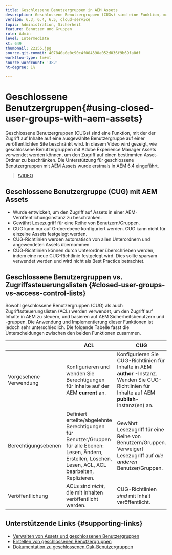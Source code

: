 ```yaml
---
title: Geschlossene Benutzergruppen in AEM Assets
description: Geschlossene Benutzergruppen (CUGs) sind eine Funktion, mit der der Zugriff auf Inhalte auf eine ausgewählte Benutzergruppe auf einer veröffentlichten Site beschränkt wird. In diesem Video wird gezeigt, wie geschlossene Benutzergruppen mit Adobe Experience Manager Assets verwendet werden können, um den Zugriff auf einen bestimmten Asset-Ordner zu beschränken.
version: 6.3, 6.4, 6.5, cloud-service
topic: Administration, Sicherheit
feature: Benutzer und Gruppen
role: Admin
level: Intermediate
kt: 649
thumbnail: 22155.jpg
source-git-commit: 407840a0e0c90c4f004390a052d036f9b69fa8df
workflow-type: tm+mt
source-wordcount: '382'
ht-degree: 1%

---
```



# Geschlossene Benutzergruppen{#using-closed-user-groups-with-aem-assets}

Geschlossene Benutzergruppen (CUGs) sind eine Funktion, mit der der Zugriff auf Inhalte auf eine ausgewählte Benutzergruppe auf einer veröffentlichten Site beschränkt wird. In diesem Video wird gezeigt, wie geschlossene Benutzergruppen mit Adobe Experience Manager Assets verwendet werden können, um den Zugriff auf einen bestimmten Asset-Ordner zu beschränken. Die Unterstützung für geschlossene Benutzergruppen mit AEM Assets wurde erstmals in AEM 6.4 eingeführt.

>[!VIDEO](https://video.tv.adobe.com/v/22155?quality=12&learn=on)

## Geschlossene Benutzergruppe (CUG) mit AEM Assets

* Wurde entwickelt, um den Zugriff auf Assets in einer AEM-Veröffentlichungsinstanz zu beschränken.
* Gewährt Lesezugriff für eine Reihe von Benutzern/Gruppen.
* CUG kann nur auf Ordnerebene konfiguriert werden. CUG kann nicht für einzelne Assets festgelegt werden.
* CUG-Richtlinien werden automatisch von allen Unterordnern und angewendeten Assets übernommen.
* CUG-Richtlinien können durch Unterordner überschrieben werden, indem eine neue CUG-Richtlinie festgelegt wird. Dies sollte sparsam verwendet werden und wird nicht als Best Practice betrachtet.

## Geschlossene Benutzergruppen vs. Zugriffssteuerungslisten {#closed-user-groups-vs-access-control-lists}

Sowohl geschlossene Benutzergruppen (CUG) als auch Zugriffssteuerungslisten (ACL) werden verwendet, um den Zugriff auf Inhalte in AEM zu steuern, und basieren auf AEM Sicherheitsbenutzern und -gruppen. Die Anwendung und Implementierung dieser Funktionen ist jedoch sehr unterschiedlich. Die folgende Tabelle fasst die Unterscheidungen zwischen den beiden Funktionen zusammen.

|  | ACL | CUG |
| ----------------- | -------------------------------------------------------------------------------------------------------------------------------- | ----------------------------------------------------------------------------------------------------------------------------- |
| Vorgesehene Verwendung | Konfigurieren und wenden Sie Berechtigungen für Inhalte auf der AEM **current** an. | Konfigurieren Sie CUG-Richtlinien für Inhalte in AEM **author** -Instanz. Wenden Sie CUG-Richtlinien für Inhalte auf AEM **publish**-Instanz(en) an. |
| Berechtigungsebenen | Definiert erteilte/abgelehnte Berechtigungen für Benutzer/Gruppen für alle Ebenen: Lesen, Ändern, Erstellen, Löschen, Lesen, ACL, ACL bearbeiten, Replizieren. | Gewährt Lesezugriff für eine Reihe von Benutzern/Gruppen. Verweigert Lesezugriff auf *alle anderen* Benutzer/Gruppen. |
| Veröffentlichung | ACLs sind *nicht*, die mit Inhalten veröffentlicht werden. | CUG-Richtlinien *sind* mit Inhalt veröffentlicht. |

## Unterstützende Links {#supporting-links}

* [Verwalten von Assets und geschlossenen Benutzergruppen](https://experienceleague.adobe.com/docs/experience-manager-65/assets/managing/manage-assets.html?lang=en#closed-user-group)
* [Erstellen von geschlossenen Benutzergruppen](https://experienceleague.adobe.com/docs/experience-manager-65/administering/security/cug.html)
* [Dokumentation zu geschlossenen Oak-Benutzergruppen](https://jackrabbit.apache.org/oak/docs/security/authorization/cug.html)
